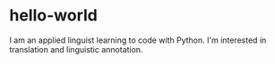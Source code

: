 # hello-world

I am an applied linguist learning to code with Python.
I'm interested in translation and linguistic annotation.

